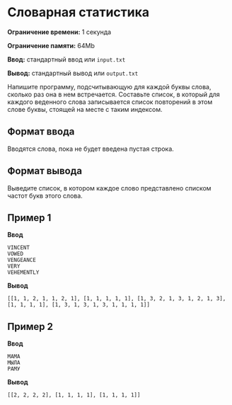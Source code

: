 # Словарная статистика

**Ограничение времени:** 1 секунда

**Ограничение памяти:** 64Mb

**Ввод:** стандартный ввод или `input.txt`

**Вывод:** стандартный вывод или `output.txt`

Напишите программу, подсчитывающую для каждой буквы слова, сколько раз она в нем встречается. Составьте список, в который для каждого веденного слова записывается список повторений в этом слове буквы, стоящей на месте с таким индексом.

## Формат ввода

Вводятся слова, пока не будет введена пустая строка.

## Формат вывода

Выведите список, в котором каждое слово представлено списком частот букв этого слова.

## Пример 1

**Ввод**
```
VINCENT
VOWED
VENGEANCE
VERY
VEHEMENTLY
```

**Вывод**
```
[[1, 1, 2, 1, 1, 2, 1], [1, 1, 1, 1, 1], [1, 3, 2, 1, 3, 1, 2, 1, 3], [1, 1, 1, 1], [1, 3, 1, 3, 1, 3, 1, 1, 1, 1]]
```

## Пример 2

**Ввод**
```
МАМА
МЫЛА
РАМУ
```

**Вывод**
```
[[2, 2, 2, 2], [1, 1, 1, 1], [1, 1, 1, 1]]
```